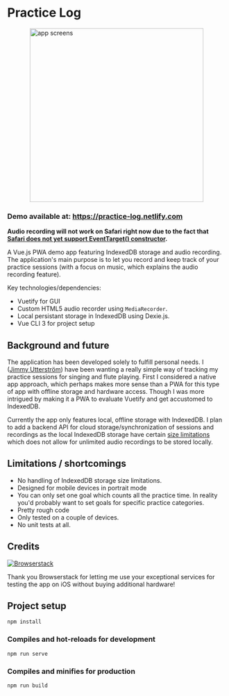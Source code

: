 # Practice Log
<div style="display: flex; justify-content: center; width: 100%;">
<img alt="app screens" src="https://s3.eu-central-1.amazonaws.com/ju-media/practicelog_screens.png" height="400" />
</div>

### Demo available at: https://practice-log.netlify.com

**Audio recording will not work on Safari right now due to the fact that [Safari does not yet support EventTarget() constructor](https://developer.mozilla.org/en-US/docs/Web/API/EventTarget#Browser_compatibility).**

A Vue.js PWA demo app featuring IndexedDB storage and audio recording. The application's main purpose is to let you record and keep track of your practice sessions (with a focus on music, which explains the audio recording feature).

Key technologies/dependencies:

- Vuetify for GUI
- Custom HTML5 audio recorder using `MediaRecorder`.
- Local persistant storage in IndexedDB using Dexie.js.
- Vue CLI 3 for project setup

## Background and future
The application has been developed solely to fulfill personal needs. I ([Jimmy Utterström](https://twitter.com/jimutt)) have been wanting a really simple way of tracking my practice sessions for singing and flute playing. First I considered a native app approach, which perhaps makes more sense than a PWA for this type of app with offline storage and hardware access. Though I was more intrigued by making it a PWA to evaluate Vuetify and get accustomed to IndexedDB. 

Currently the app only features local, offline storage with IndexedDB. I plan to add a backend API for cloud storage/synchronization of sessions and recordings as the local IndexedDB storage have certain [size limitations](https://developer.mozilla.org/en-US/docs/Web/API/IndexedDB_API/Browser_storage_limits_and_eviction_criteria) which does not allow for unlimited audio recordings to be stored locally.

## Limitations / shortcomings
- No handling of IndexedDB storage size limitations. 
- Designed for mobile devices in portrait mode
- You can only set one goal which counts all the practice time. In reality you'd probably want to set goals for specific practice categories.
- Pretty rough code
- Only tested on a couple of devices.
- No unit tests at all. 

## Credits
[![Browserstack](https://s3.eu-central-1.amazonaws.com/ju-media/Browserstack-logo%402x.png)](http://browserstack.com/)

Thank you Browserstack for letting me use your exceptional services for testing the app on iOS without buying additional hardware!

## Project setup

```
npm install
```

### Compiles and hot-reloads for development

```
npm run serve
```

### Compiles and minifies for production

```
npm run build
```
